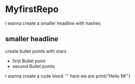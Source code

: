 # MyfirstRepo
I wanna create a smaller headline with hashes
## smaller headline
create bullet points with stars
* first Bullet point
* second Bullet points

I wanna create a code block
''' here we are
print("Hello NF")
